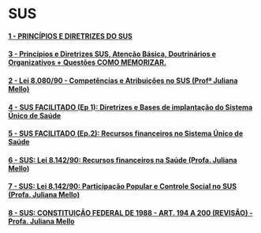 # SUS
#### [1 - PRINCÍPIOS E DIRETRIZES DO SUS](https://youtu.be/4yv2zII7jWw?si=IEnmWZMXKgFDyfn5)


#### [3 - Princípios e Diretrizes SUS, Atenção Básica, Doutrinários e Organizativos + Questões COMO MEMORIZAR.](https://youtu.be/t8_2_iXwQyU?si=u571aUHMLdYBNUdC)


#### [2 - Lei 8.080/90 - Competências e Atribuições no SUS (Profª Juliana Mello)](https://youtu.be/BqkS4-Fo4tU?si=LUp-XatTtSxozaNb)


#### [4 - SUS FACILITADO (Ep 1): Diretrizes e Bases de implantação do Sistema Único de Saúde](https://youtu.be/vGN5pBDaAaQ?si=FlsZA55qFOtzFIeC)


#### [5 - SUS FACILITADO (Ep.2): Recursos financeiros no Sistema Único de Saúde](https://youtu.be/uCgN7a1weMo?si=PcEHXvziJYWqCXJr)


#### [6 - SUS: Lei 8.142/90: Recursos financeiros na Saúde (Profa. Juliana Mello)](https://youtu.be/ovyb6k0tHLg?si=EAlm8Xat_XxPLtfO)


#### [7 - SUS: Lei 8.142/90: Participação Popular e Controle Social no SUS (Profa. Juliana Mello)](https://youtu.be/-fYcTaSz4cY?si=cpsxSPJnCa2LxE7G)


#### [8 - SUS: CONSTITUIÇÃO FEDERAL DE 1988 - ART. 194 A 200 (REVISÃO) - Profa. Juliana Mello](https://youtu.be/-fYcTaSz4cY?si=cpsxSPJnCa2LxE7G)

